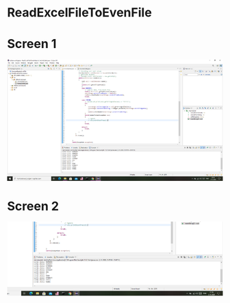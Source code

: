 # ReadExcelFileToEvenFile


# Screen 1
![alt text](https://github.com/michalfujak/ReadExcelFileToEvenFile/blob/master/printscreen/image1.png "Screen 1")






# Screen 2
![alt text](https://github.com/michalfujak/ReadExcelFileToEvenFile/blob/master/printscreen/image2.png "Screen 2")
